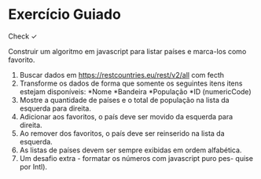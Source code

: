 Exercício Guiado
===============

Check ✓

Construir um algoritmo em javascript para listar países e marca-los
como favorito.

1.  Buscar dados em https://restcountries.eu/rest/v2/all com fecth
2.  Transforme os dados de forma que somente os seguintes itens
       itens estejam disponíveis:
       *Nome
       *Bandeira
       *População
       *ID (numericCode)
3.  Mostre a quantidade de países e o total de população na lista da
    esquerda para direita.
4.  Adicionar aos favoritos, o país deve ser movido da esquerda para
       direita.
5.  Ao remover dos favoritos, o país deve ser reinserido na lista da
    esquerda.
6.  As listas de países devem ser sempre exibidas em ordem alfabética.
7.  Um desafio extra - formatar os números com javascript puro pes-
    quise por Intl).